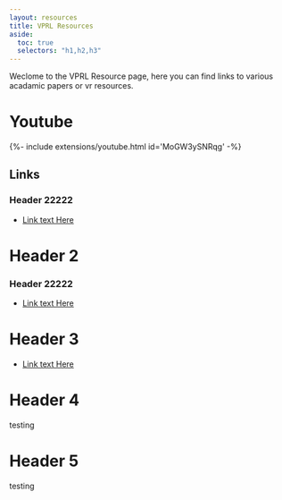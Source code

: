 ```yaml
---
layout: resources
title: VPRL Resources
aside:
  toc: true
  selectors: "h1,h2,h3"
---
```


Weclome to the VPRL Resource page, here you can find links to various acadamic papers or vr resources.

# Youtube

<div class="embed-container">{%- include extensions/youtube.html id='MoGW3ySNRqg' -%}</div>

## Links

### Header 22222


- [Link text Here](https://link-url-here.org)

# Header 2

### Header 22222

- [Link text Here](https://link-url-here.org)

# Header 3

- [Link text Here](https://link-url-here.org)

# Header 4

testing

# Header 5

testing